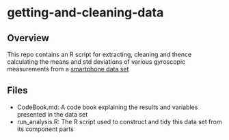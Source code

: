 # getting-and-cleaning-data

Overview
--------
This repo contains an R script for extracting, cleaning and thence calculating the means and std deviations of various gyroscopic measurements from a [smartphone data set](https://d396qusza40orc.cloudfront.net/getdata%2Fprojectfiles%2FUCI%20HAR%20Dataset.zip )

Files
-----
* CodeBook.md: A code book explaining the results and variables presented in the data set
* run_analysis.R: The R script used to construct and tidy this data set from its component parts

